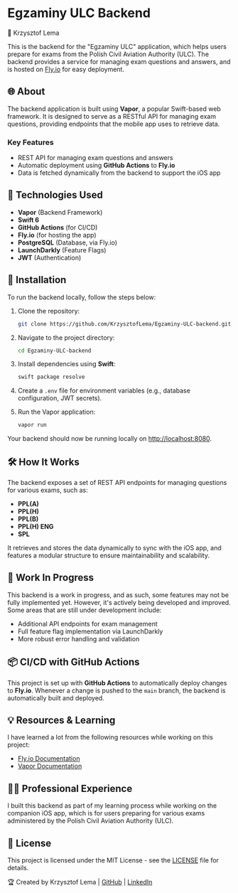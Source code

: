 
# Egzaminy ULC Backend

👋 Krzysztof Lema

This is the backend for the "Egzaminy ULC" application, which helps users prepare for exams from the Polish Civil Aviation Authority (ULC). The backend provides a service for managing exam questions and answers, and is hosted on [Fly.io](https://fly.io) for easy deployment.

## 🌐 About

The backend application is built using **Vapor**, a popular Swift-based web framework. It is designed to serve as a RESTful API for managing exam questions, providing endpoints that the mobile app uses to retrieve data.

### Key Features
- REST API for managing exam questions and answers
- Automatic deployment using **GitHub Actions** to **Fly.io**
- Data is fetched dynamically from the backend to support the iOS app

## 🚀 Technologies Used

- **Vapor** (Backend Framework)
- **Swift 6**
- **GitHub Actions** (for CI/CD)
- **Fly.io** (for hosting the app)
- **PostgreSQL** (Database, via Fly.io)
- **LaunchDarkly** (Feature Flags)
- **JWT** (Authentication)

## 🔧 Installation

To run the backend locally, follow the steps below:

1. Clone the repository:
   ```bash
   git clone https://github.com/KrzysztofLema/Egzaminy-ULC-backend.git
   ```

2. Navigate to the project directory:
   ```bash
   cd Egzaminy-ULC-backend
   ```

3. Install dependencies using **Swift**:
   ```bash
   swift package resolve
   ```

4. Create a `.env` file for environment variables (e.g., database configuration, JWT secrets).

5. Run the Vapor application:
   ```bash
   vapor run
   ```

Your backend should now be running locally on [http://localhost:8080](http://localhost:8080).

## 🛠 How It Works

The backend exposes a set of REST API endpoints for managing questions for various exams, such as:

- **PPL(A)**
- **PPL(H)**
- **PPL(B)**
- **PPL(H) ENG**
- **SPL**

It retrieves and stores the data dynamically to sync with the iOS app, and features a modular structure to ensure maintainability and scalability.

## 🚧 Work In Progress

This backend is a work in progress, and as such, some features may not be fully implemented yet. However, it's actively being developed and improved. Some areas that are still under development include:
- Additional API endpoints for exam management
- Full feature flag implementation via LaunchDarkly
- More robust error handling and validation

## 📦 CI/CD with GitHub Actions

This project is set up with **GitHub Actions** to automatically deploy changes to **Fly.io**. Whenever a change is pushed to the `main` branch, the backend is automatically built and deployed.

## 💡 Resources & Learning

I have learned a lot from the following resources while working on this project:
- [Fly.io Documentation](https://fly.io/docs/)
- [Vapor Documentation](https://vapor.codes)

## 🧑‍💻 Professional Experience

I built this backend as part of my learning process while working on the companion iOS app, which is for users preparing for various exams administered by the Polish Civil Aviation Authority (ULC).

## 📜 License

This project is licensed under the MIT License - see the [LICENSE](LICENSE) file for details.

🏆 Created by Krzysztof Lema | [GitHub](https://github.com/KrzysztofLema) | [LinkedIn](https://www.linkedin.com/in/krzysztoflema/)
